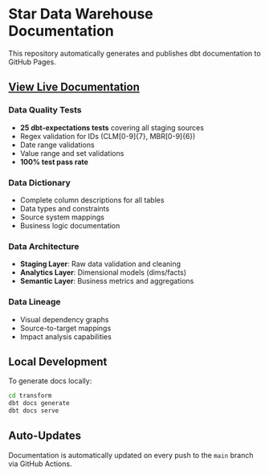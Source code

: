 # Star Data Warehouse Documentation

This repository automatically generates and publishes dbt documentation to GitHub Pages.

## [View Live Documentation](https://garthmortensen.github.io/star/)

### Data Quality Tests
- **25 dbt-expectations tests** covering all staging sources
- Regex validation for IDs (CLM[0-9]{7}, MBR[0-9]{6})
- Date range validations
- Value range and set validations
- **100% test pass rate**

### Data Dictionary
- Complete column descriptions for all tables
- Data types and constraints
- Source system mappings
- Business logic documentation

### Data Architecture
- **Staging Layer**: Raw data validation and cleaning
- **Analytics Layer**: Dimensional models (dims/facts)
- **Semantic Layer**: Business metrics and aggregations

### Data Lineage
- Visual dependency graphs
- Source-to-target mappings
- Impact analysis capabilities

## Local Development

To generate docs locally:
```bash
cd transform
dbt docs generate
dbt docs serve
```

## Auto-Updates

Documentation is automatically updated on every push to the `main` branch via GitHub Actions.
